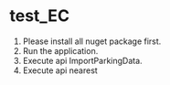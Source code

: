 # test_EC

1. Please install all nuget package first.
2. Run the application.
3. Execute api ImportParkingData.
4. Execute api nearest